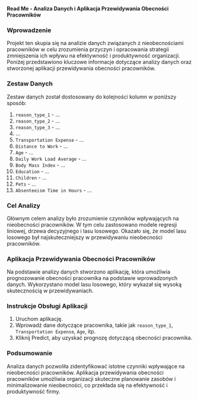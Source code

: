 **Read Me - Analiza Danych i Aplikacja Przewidywania Obecności Pracowników**

### Wprowadzenie

Projekt ten skupia się na analizie danych związanych z nieobecnościami pracowników w celu zrozumienia przyczyn i opracowania strategii zmniejszenia ich wpływu na efektywność i produktywność organizacji. Poniżej przedstawiono kluczowe informacje dotyczące analizy danych oraz stworzonej aplikacji przewidywania obecności pracowników.

### Zestaw Danych

Zestaw danych został dostosowany do kolejności kolumn w poniższy sposób:

1. `reason_type_1` - ...
2. `reason_type_2` - ...
3. `reason_type_3` - ...
4. ...
5. `Transportation Expense` - ...
6. `Distance to Work` - ...
7. `Age` - ...
8. `Daily Work Load Average` - ...
9. `Body Mass Index` - ...
10. `Education` - ...
11. `Children` - ...
12. `Pets` - ...
13. `Absenteeism Time in Hours` - ...

### Cel Analizy

Głównym celem analizy było zrozumienie czynników wpływających na nieobecności pracowników. W tym celu zastosowano modele regresji liniowej, drzewa decyzyjnego i lasu losowego. Okazało się, że model lasu losowego był najskuteczniejszy w przewidywaniu nieobecności pracowników.

### Aplikacja Przewidywania Obecności Pracowników

Na podstawie analizy danych stworzono aplikację, która umożliwia prognozowanie obecności pracownika na podstawie wprowadzonych danych. Wykorzystano model lasu losowego, który wykazał się wysoką skutecznością w przewidywaniach.

### Instrukcje Obsługi Aplikacji

1. Uruchom aplikację.
2. Wprowadź dane dotyczące pracownika, takie jak `reason_type_1`, `Transportation Expense`, `Age`, itp.
3. Kliknij Predict, aby uzyskać prognozę dotyczącą obecności pracownika.

### Podsumowanie

Analiza danych pozwoliła zidentyfikować istotne czynniki wpływające na nieobecności pracowników. Aplikacja przewidywania obecności pracowników umożliwia organizacji skuteczne planowanie zasobów i minimalizowanie nieobecności, co przekłada się na efektywność i produktywność firmy.
